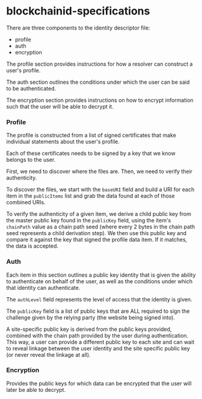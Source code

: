 # blockchainid-specifications

There are three components to the identity descriptor file:

+ profile
+ auth
+ encryption

The profile section provides instructions for how a resolver can construct a user's profile.

The auth section outlines the conditions under which the user can be said to be authenticated.

The encryption section provides instructions on how to encrypt information such that the user will be able to decrypt it.

### Profile

The profile is constructed from a list of signed certificates that make individual statements about the user's profile.

Each of these certificates needs to be signed by a key that we know belongs to the user.

First, we need to discover where the files are. Then, we need to verify their authenticity.

To discover the files, we start with the `baseURI` field and build a URI for each item in the `publicItems` list and grab the data found at each of those combined URIs.

To verify the authenticity of a given item, we derive a child public key from the master public key found in the `publicKey` field, using the item's `chainPath` value as a chain path seed (where every 2 bytes in the chain path seed represents a child derivation step). We then use this public key and compare it against the key that signed the profile data item. If it matches, the data is accepted.

### Auth

Each item in this section outlines a public key identity that is given the ability to authenticate on behalf of the user, as well as the conditions under which that identity can authenticate.

The `authLevel` field represents the level of access that the identity is given.

The `publicKey` field is a list of public keys that are ALL required to sign the challenge given by the relying party (the website being signed into).

A site-specific public key is derived from the public keys provided, combined with the chain path provided by the user during authentication. This way, a user can provide a different public key to each site and can wait to reveal linkage between the user identity and the site specific public key (or never reveal the linkage at all).

### Encryption

Provides the public keys for which data can be encrypted that the user will later be able to decrypt.
